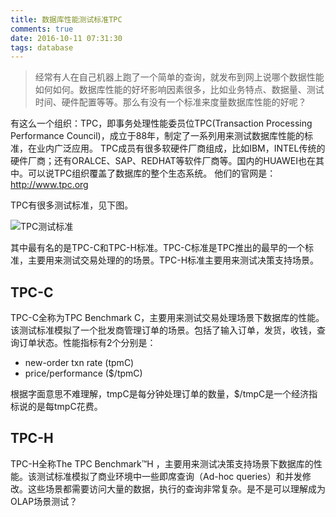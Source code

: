```yaml
---
title: 数据库性能测试标准TPC
comments: true
date: 2016-10-11 07:31:30
tags: database
---
```




> 经常有人在自己机器上跑了一个简单的查询，就发布到网上说哪个数据性能如何如何。数据库性能的好坏影响因素很多，比如业务特点、数据量、测试时间、硬件配置等等。那么有没有一个标准来度量数据库性能的好呢？

有这么一个组织：TPC，即事务处理性能委员位TPC(Transaction Processing Performance Council)，成立于88年，制定了一系列用来测试数据库性能的标准，在业内广泛应用。
TPC成员有很多软硬件厂商组成，比如IBM，INTEL传统的硬件厂商；还有ORALCE、SAP、REDHAT等软件厂商等。国内的HUAWEI也在其中。可以说TPC组织覆盖了数据库的整个生态系统。
他们的官网是：http://www.tpc.org

TPC有很多测试标准，见下图。

![TPC测试标准](http://static.zybuluo.com/shenyuflying/le1aa8mmq6jnh0191fscinj7/image_1aup9fil01m0qsda13k0mi51jmp9.png)

其中最有名的是TPC-C和TPC-H标准。TPC-C标准是TPC推出的最早的一个标准，主要用来测试交易处理的的场景。TPC-H标准主要用来测试决策支持场景。

TPC-C
------
TPC-C全称为TPC Benchmark C，主要用来测试交易处理场景下数据库的性能。该测试标准模拟了一个批发商管理订单的场景。包括了输入订单，发货，收钱，查询订单状态。性能指标有2个分别是：

- new-order txn rate (tpmC)
- price/performance ($/tpmC)

根据字面意思不难理解，tmpC是每分钟处理订单的数量，$/tmpC是一个经济指标说的是每tmpC花费。

TPC-H
-------
TPC-H全称The TPC Benchmark™H ，主要用来测试决策支持场景下数据库的性能。该测试标准模拟了商业环境中一些即席查询（Ad-hoc queries）和并发修改。这些场景都需要访问大量的数据，执行的查询非常复杂。是不是可以理解成为OLAP场景测试？


